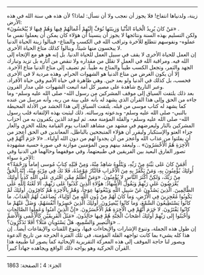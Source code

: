 ------------------------------------------------------------------------

زينة، ولدنياها انتفاخ! فلا يجوز أن نعجب ولا أن نسأل: لماذا؟ لأن هذه هي
سنة الله في هذه الأرض:  
«مَنْ كانَ يُرِيدُ الْحَياةَ الدُّنْيا وَزِينَتَها نُوَفِّ إِلَيْهِمْ أَعْمالَهُمْ فِيها وَهُمْ فِيها لا
يُبْخَسُونَ» .  
ولكن التسليم بهذه السنة ونتائجها لا يجوز أن ينسينا أن هؤلاء كان يمكن أن
يعملوا نفس ما عملوه- ونفوسهم تتطلع للآخرة وتراقب الله في الكسب والمتاع-
فينالوا زينة الحياة الدنيا لا يبخسون منها شيئاً، وينالوا كذلك متاع الحياة
الأخرى.  
إن العمل للحياة الأخرى لا يقف في سبيل العمل للحياة الدنيا. بل إنه هو هو
مع الإتجاه إلى الله فيه. ومراقبة الله في العمل لا تقلل من مقداره ولا
تنقص من آثاره بل تزيد وتبارك الجهد والثمر، وتجعل الكسب طيباً والمتاع به
طيباً. ثم تضيف إلى متاع الدنيا متاع الآخرة. إلا أن يكون الغرض من متاع
الدنيا هو الشهوات الحرام. وهذه مردية لا في الأخرى فحسب، بل كذلك في
الدنيا ولو بعد حين. وهي ظاهرة في حياة الأمم وفي حياة الأفراد. وعبر
التاريخ شاهدة على مصير كل أمة اتبعت الشهوات على مدار القرون.  
بعد ذلك يلتفت السياق إلى موقف المشركين من رسول الله- صلى الله عليه وسلم-
وما جاءه من الحق وإلى هذا القرآن الذي يشهد له بأنه على بينة من ربه، وأنه
مرسل من عنده كما يشهد له كتاب موسى من قبله. يلتفت السياق إلى هذا الحشد
من الأدلة المحيطة بالنبي- صلى الله عليه وسلم- وبدعوته ورسالته. ذلك ليثبت
بهذه الإلتفاته قلب رسول الله- صلى الله عليه وسلم- والقلة المؤمنة معه. ثم
ليوعد الذين يكفرون به من أحزاب المشركين بالنار وليعرضهم في مشهد من مشاهد
العذاب يوم القيامة يجلله الخزي والعار جزاء العتو والإستكبار وليقرر أن
هؤلاء المتبجحين بالباطل، المعاندين في الحق أعجز من أن يفلتوا من عذاب
الله وأعجز من أن يجدوا لهم من دون الله أولياء.. «لا جَرَمَ أَنَّهُمْ فِي الْآخِرَةِ
هُمُ الْأَخْسَرُونَ» .. وليعقد بينهم وبين المؤمنين موازنة في صورة حسية مشهودة
تصور الفارق البعيد بين الفريقين في طبيعتهما، وفي موقفهما وحالهما في
الدنيا وفي الآخرة سواء:  
«أَفَمَنْ كانَ عَلى بَيِّنَةٍ مِنْ رَبِّهِ، وَيَتْلُوهُ شاهِدٌ مِنْهُ، وَمِنْ قَبْلِهِ كِتابُ مُوسى إِماماً
وَرَحْمَةً؟ أُولئِكَ يُؤْمِنُونَ بِهِ، وَمَنْ يَكْفُرْ بِهِ مِنَ الْأَحْزابِ فَالنَّارُ مَوْعِدُهُ، فَلا تَكُ فِي
مِرْيَةٍ مِنْهُ، إِنَّهُ الْحَقُّ مِنْ رَبِّكَ، وَلكِنَّ أَكْثَرَ النَّاسِ لا يُؤْمِنُونَ. «وَمَنْ أَظْلَمُ مِمَّنِ
افْتَرى عَلَى اللَّهِ كَذِباً أُولئِكَ يُعْرَضُونَ عَلى رَبِّهِمْ وَيَقُولُ الْأَشْهادُ: هؤُلاءِ الَّذِينَ
كَذَبُوا عَلى رَبِّهِمْ، أَلا لَعْنَةُ اللَّهِ عَلَى الظَّالِمِينَ. الَّذِينَ يَصُدُّونَ عَنْ سَبِيلِ اللَّهِ
وَيَبْغُونَها عِوَجاً، وَهُمْ بِالْآخِرَةِ هُمْ كافِرُونَ. أُولئِكَ لَمْ يَكُونُوا مُعْجِزِينَ فِي الْأَرْضِ،
وَما كانَ لَهُمْ مِنْ دُونِ اللَّهِ مِنْ أَوْلِياءَ، يُضاعَفُ لَهُمُ الْعَذابُ. ما كانُوا يَسْتَطِيعُونَ
السَّمْعَ، وَما كانُوا يُبْصِرُونَ. أُولئِكَ الَّذِينَ خَسِرُوا أَنْفُسَهُمْ، وَضَلَّ عَنْهُمْ ما كانُوا
يَفْتَرُونَ. لا جَرَمَ أَنَّهُمْ فِي الْآخِرَةِ هُمُ الْأَخْسَرُونَ. «إِنَّ الَّذِينَ آمَنُوا وَعَمِلُوا
الصَّالِحاتِ وَأَخْبَتُوا إِلى رَبِّهِمْ أُولئِكَ أَصْحابُ الْجَنَّةِ هُمْ فِيها خالِدُونَ. «مَثَلُ
الْفَرِيقَيْنِ كَالْأَعْمى وَالْأَصَمِّ وَالْبَصِيرِ وَالسَّمِيعِ، هَلْ يَسْتَوِيانِ مَثَلًا؟ أَفَلا تَذَكَّرُونَ؟»
..  
إن طول هذه الجملة، وتنوع الإشارات والإيحاءات فيها، وتنوع اللفتات
والإيقاعات أيضاً.. إن هذا كله يشيء بما كانت تواجهه القلة المؤمنة، في تلك
الفترة الحرجة من تاريخ الدعوة ويصور لنا حاجة الموقف إلى هذه المعركة
التقريرية الإيحائية كما يصور لنا طبيعة هذا القرآن الحركية وهو يواجه ذلك
الواقع ويجاهده جهاداً كبيراً.

------------------------------------------------------------------------

الجزء: 4 ¦ الصفحة: 1863
